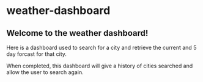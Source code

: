 # weather-dashboard

## Welcome to the weather dashboard!

Here is a dashboard used to search for a city and retrieve the current and 5 day forcast for that city.

When completed, this dashboard will give a history of cities searched and allow the user to search again.
